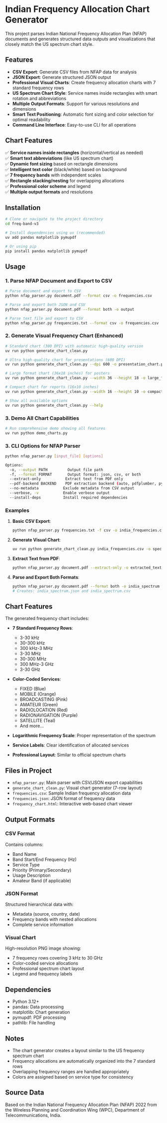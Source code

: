 # Indian Frequency Allocation Chart Generator

This project parses Indian National Frequency Allocation Plan (NFAP) documents and generates structured data outputs and visualizations that closely match the US spectrum chart style.

## Features

- **CSV Export**: Generate CSV files from NFAP data for analysis
- **JSON Export**: Generate structured JSON output
- **Professional Visual Charts**: Create frequency allocation charts with 7 standard frequency rows
- **US Spectrum Chart Style**: Service names inside rectangles with smart rotation and abbreviations
- **Multiple Output Formats**: Support for various resolutions and dimensions
- **Smart Text Positioning**: Automatic font sizing and color selection for optimal readability
- **Command Line Interface**: Easy-to-use CLI for all operations

## Chart Features

✅ **Service names inside rectangles** (horizontal/vertical as needed)  
✅ **Smart text abbreviations** (like US spectrum chart)  
✅ **Dynamic font sizing** based on rectangle dimensions  
✅ **Intelligent text color** (black/white) based on background  
✅ **7 frequency bands** with independent scales  
✅ **Rectangle stacking/nesting** for overlapping allocations  
✅ **Professional color scheme** and legend  
✅ **Multiple output formats** and resolutions

## Installation

```bash
# Clone or navigate to the project directory
cd freq-band-v3

# Install dependencies using uv (recommended)
uv add pandas matplotlib pymupdf

# Or using pip
pip install pandas matplotlib pymupdf
```

## Usage

### 1. Parse NFAP Document and Export to CSV

```bash
# Parse document and export to CSV
python nfap_parser.py document.pdf --format csv -o frequencies.csv

# Parse and export both JSON and CSV
python nfap_parser.py document.pdf --format both -o output

# Parse text file and export to CSV
python nfap_parser.py frequencies.txt --format csv -o frequencies.csv
```

### 2. Generate Visual Frequency Chart (Enhanced)

```bash
# Standard chart (300 DPI) with automatic high-quality version
uv run python generate_chart_clean.py

# Ultra high-quality chart for presentations (600 DPI)
uv run python generate_chart_clean.py --dpi 600 -o presentation_chart.png

# Large format chart (36x18 inches) for posters  
uv run python generate_chart_clean.py --width 36 --height 18 -o large_format.png

# Compact chart for reports (16x10 inches)
uv run python generate_chart_clean.py --width 16 --height 10 -o compact_chart.png

# Show all available options
uv run python generate_chart_clean.py --help
```

### 3. Demo All Chart Capabilities

```bash
# Run comprehensive demo showing all features
uv run python demo_charts.py
```

### 3. CLI Options for NFAP Parser

```bash
python nfap_parser.py [input_file] [options]

Options:
  -o, --output PATH         Output file path
  -f, --format FORMAT       Output format: json, csv, or both
  --extract-only           Extract text from PDF only
  --pdf-backend BACKEND    PDF extraction backend (auto, pdfplumber, pymupdf)
  --no-metadata           Exclude metadata from CSV output
  --verbose, -v           Enable verbose output
  --install-deps          Install required dependencies
```

### Examples

1. **Basic CSV Export**:
   ```bash
   python nfap_parser.py frequencies.txt -f csv -o india_frequencies.csv
   ```

2. **Generate Visual Chart**:
   ```bash
   uv run python generate_chart_clean.py india_frequencies.csv -o spectrum_chart.png
   ```

3. **Extract Text from PDF**:
   ```bash
   python nfap_parser.py document.pdf --extract-only -o extracted_text.txt
   ```

4. **Parse and Export Both Formats**:
   ```bash
   python nfap_parser.py document.pdf --format both -o india_spectrum
   # Creates: india_spectrum.json and india_spectrum.csv
   ```

## Chart Features

The generated frequency chart includes:

- **7 Standard Frequency Rows**: 
  - 3-30 kHz
  - 30-300 kHz  
  - 300 kHz-3 MHz
  - 3-30 MHz
  - 30-300 MHz
  - 300 MHz-3 GHz
  - 3-30 GHz

- **Color-Coded Services**:
  - FIXED (Blue)
  - MOBILE (Orange)
  - BROADCASTING (Pink)
  - AMATEUR (Green)
  - RADIOLOCATION (Red)
  - RADIONAVIGATION (Purple)
  - SATELLITE (Teal)
  - And more...

- **Logarithmic Frequency Scale**: Proper representation of the spectrum
- **Service Labels**: Clear identification of allocated services
- **Professional Layout**: Similar to official spectrum charts

## Files in Project

- `nfap_parser.py`: Main parser with CSV/JSON export capabilities
- `generate_chart_clean.py`: Visual chart generator (7-row layout)
- `frequencies.csv`: Sample Indian frequency allocation data
- `frequencies.json`: JSON format of frequency data
- `frequency_chart.html`: Interactive web-based chart viewer

## Output Formats

### CSV Format
Contains columns:
- Band Name
- Band Start/End Frequency (Hz)
- Service Type
- Priority (Primary/Secondary)
- Usage Description
- Amateur Band (if applicable)

### JSON Format
Structured hierarchical data with:
- Metadata (source, country, date)
- Frequency bands with nested allocations
- Complete service information

### Visual Chart
High-resolution PNG image showing:
- 7 frequency rows covering 3 kHz to 30 GHz
- Color-coded service allocations
- Professional spectrum chart layout
- Legend and frequency labels

## Dependencies

- Python 3.12+
- pandas: Data processing
- matplotlib: Chart generation
- pymupdf: PDF processing
- pathlib: File handling

## Notes

- The chart generator creates a layout similar to the US frequency spectrum chart
- Frequency allocations are automatically organized into the 7 standard rows
- Overlapping frequency ranges are handled appropriately
- Colors are assigned based on service type for consistency

## Source Data

Based on the Indian National Frequency Allocation Plan (NFAP) 2022 from the Wireless Planning and Coordination Wing (WPC), Department of Telecommunications, India.
